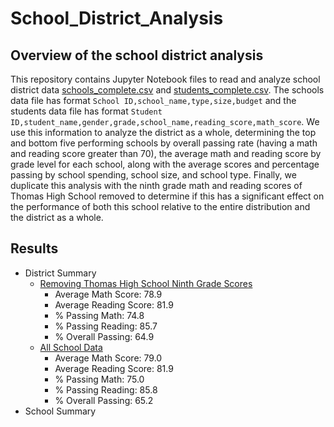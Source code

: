 # School_District_Analysis

## Overview of the school district analysis
This repository contains Jupyter Notebook files to read and analyze school district data [schools_complete.csv](Resources/schools_complete.csv)
and [students_complete.csv](Resources/students_complete.csv). The schools data file has format `School ID,school_name,type,size,budget` and the
students data file has format `Student ID,student_name,gender,grade,school_name,reading_score,math_score`. We use this information to analyze
the district as a whole, determining the top and bottom five performing schools by overall passing rate (having a math and reading score greater
than 70), the average math and reading score by grade level for each school, along with the average scores and percentage passing by school
spending, school size, and school type. Finally, we duplicate this analysis with the ninth grade math and reading scores of Thomas High School
removed to determine if this has a significant effect on the performance of both this school relative to the entire distribution and the
district as a whole.

## Results
- District Summary
  - [Removing Thomas High School Ninth Grade Scores](Resources/district_summary_thomas_removed.png)
    - Average Math Score: 78.9
    - Average Reading Score: 81.9
    - % Passing Math: 74.8
    - % Passing Reading: 85.7
    - % Overall Passing: 64.9
  - [All School Data](Resources/district_summary_all.png)
    - Average Math Score: 79.0
    - Average Reading Score: 81.9
    - % Passing Math: 75.0
    - % Passing Reading: 85.8
    - % Overall Passing: 65.2
- School Summary
